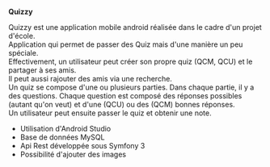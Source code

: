 **Quizzy**

Quizzy est une application mobile android réalisée dans le cadre d'un projet d'école.  
Application qui permet de passer des Quiz mais d'une manière un peu spéciale.  
Effectivement, un utilisateur peut créer son propre quiz (QCM, QCU) et le partager à ses amis.  
Il peut aussi rajouter des amis via une recherche.  
Un quiz se compose d'une ou plusieurs parties. Dans chaque partie, il y a des questions. Chaque question est composé des réponses possibles (autant qu'on veut) et d'une (QCU) ou des (QCM) bonnes réponses.  
Un utilisateur peut ensuite passer le quiz et obtenir une note.

* Utilisation d'Android Studio
* Base de données MySQL
* Api Rest développée sous Symfony 3
* Possibilité d'ajouter des images
